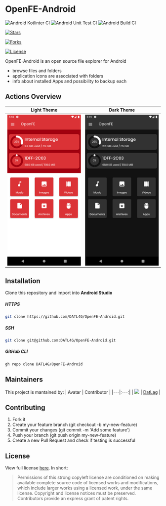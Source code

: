 # OpenFE-Android

![Android Kotlinter CI](https://github.com/DATL4G/OpenFE-Android/workflows/Android%20Kotlinter%20CI/badge.svg)
![Android Unit Test CI](https://github.com/DATL4G/OpenFE-Android/workflows/Android%20Unit%20Test%20CI/badge.svg)
![Android Build CI](https://github.com/DATL4G/OpenFE-Android/workflows/Android%20Build%20CI/badge.svg)

[![Stars](https://img.shields.io/github/stars/DATL4G/OpenFE-Android.svg)](https://github.com/DATL4G/OpenFE-Android)

[![Forks](https://img.shields.io/github/forks/DATL4G/OpenFE-Android.svg)](https://github.com/DATL4G/OpenFE-Android)

[![License](https://img.shields.io/github/license/DATL4G/OpenFE-Android.svg)](https://github.com/DATL4G/OpenFE-Android)

OpenFE-Android is an open source file explorer for Android
* browse files and folders
* application icons are associated with folders
* info about installed Apps and possibility to backup each

## Actions Overview
Light Theme		|Dark Theme		
:---------------------:|:---------------------:
![](preview/OpenFE-Light.png)|  ![](preview/OpenFE-Dark.png)

## Installation
Clone this repository and import into **Android Studio**
##### HTTPS
```bash
git clone https://github.com/DATL4G/OpenFE-Android.git
```
##### SSH
```bash
git clone git@github.com:DATL4G/OpenFE-Android.git
```
##### GitHub CLI
```bash
gh repo clone DATL4G/OpenFE-Android
```

## Maintainers
This project is mantained by:
| Avatar | Contributor |
|---|:---:|
| [![](https://avatars3.githubusercontent.com/u/46448715?s=50&v=4)](http://github.com/DatL4g) | [DatLag](http://github.com/DatL4g) |

## Contributing

1. Fork it
2. Create your feature branch (git checkout -b my-new-feature)
3. Commit your changes (git commit -m 'Add some feature')
5. Push your branch (git push origin my-new-feature)
6. Create a new Pull Request and check if testing is successful

## License

View full license [here](LICENSE). In short:

> Permissions of this strong copyleft license are conditioned on making available complete source code of licensed works and modifications, which include larger works using a licensed work, under the same license.
>Copyright and license notices must be preserved. Contributors provide an express grant of patent rights.
